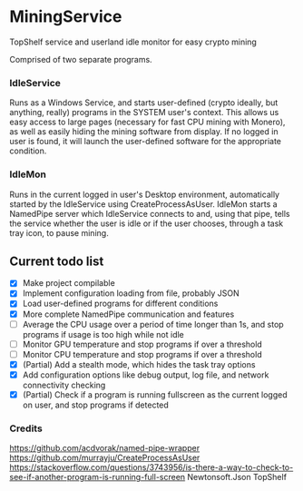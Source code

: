 # MiningService
TopShelf service and userland idle monitor for easy crypto mining

Comprised of two separate programs.


### IdleService

Runs as a Windows Service, and starts user-defined (crypto ideally, but anything, really) programs in the SYSTEM user's context.
This allows us easy access to large pages (necessary for fast CPU mining with Monero), as well as easily hiding the mining software from display.
If no logged in user is found, it will launch the user-defined software for the appropriate condition.

### IdleMon

Runs in the current logged in user's Desktop environment, automatically started by the IdleService using CreateProcessAsUser.
IdleMon starts a NamedPipe server which IdleService connects to and, using that pipe, tells the service whether the user is idle or if the user chooses, through a task tray icon, to pause mining.


## Current todo list
- [X] Make project compilable
- [X] Implement configuration loading from file, probably JSON
- [X] Load user-defined programs for different conditions
- [X] More complete NamedPipe communication and features
- [ ] Average the CPU usage over a period of time longer than 1s, and stop programs if usage is too high while not idle
- [ ] Monitor GPU temperature and stop programs if over a threshold
- [ ] Monitor CPU temperature and stop programs if over a threshold
- [X] (Partial) Add a stealth mode, which hides the task tray options
- [X] Add configuration options like debug output, log file, and network connectivity checking
- [X] (Partial) Check if a program is running fullscreen as the current logged on user, and stop programs if detected

### Credits
https://github.com/acdvorak/named-pipe-wrapper
https://github.com/murrayju/CreateProcessAsUser
https://stackoverflow.com/questions/3743956/is-there-a-way-to-check-to-see-if-another-program-is-running-full-screen
Newtonsoft.Json
TopShelf
